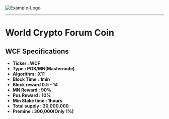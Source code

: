 ![Example-Logo](https://i.imgur.com/wtdV9uw.png)

***

# World Crypto Forum Coin

## WCF Specifications

* **Ticker : WCF**
* **Type : POS/MN(Masternode)**
* **Algorithm : X11**
* **Block Time : 1min**
* **Block reward 0.5 - 14**
* **MN Reward : 90%**
* **Pos Reward : 10%**
* **Min Stake time : 1hours**
* **Total supply : 30,000,000**
* **Premine : 300,000(Only 1%)**


